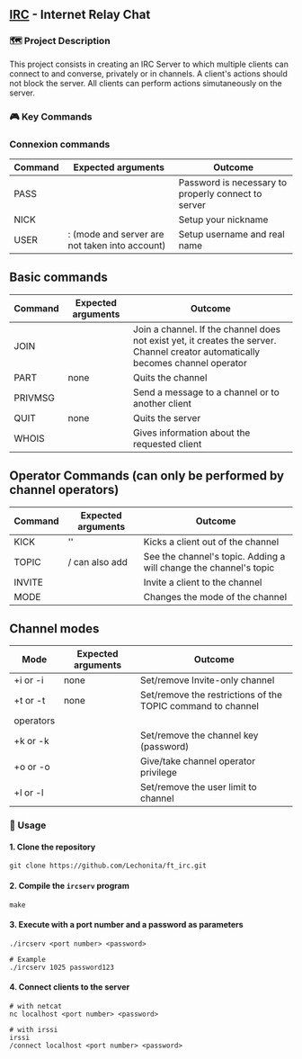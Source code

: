 ## [IRC](https://datatracker.ietf.org/doc/html/rfc1459) - Internet Relay Chat



### 🗺️ Project Description

This project consists in creating an IRC Server to which multiple clients can connect to and converse, privately or in channels.
A client's actions should not block the server. All clients can perform actions simutaneously on the server.




### 🎮 Key Commands



### Connexion commands

| Command | Expected arguments | Outcome |
| ------------- | ------------- | ----------- |
| PASS | <password>  | Password is necessary to properly connect to server |
| NICK  | <nickname> | Setup your nickname |
| USER  | <username> <mode> <server> :<real first name> <real last name> (mode and server are not taken into account) | Setup username and real name |



## Basic commands

| Command | Expected arguments | Outcome |
| ------------- | ------------- | ----------- |
| JOIN | <channelname> | Join a channel. If the channel does not exist yet, it creates the server. Channel creator automatically becomes channel operator |
| PART  | none | Quits the channel |
| PRIVMSG | <channelname or nickname of receiver> <message> | Send a message to a channel or to another client |
| QUIT | none | Quits the server |
| WHOIS | <nickname> | Gives information about the requested client |



## Operator Commands (can only be performed by channel operators)

| Command | Expected arguments | Outcome |
| ------------- | ------------- | ----------- |
| KICK | '<nickname>'  | Kicks a client out of the channel |
| TOPIC  | <channelname> / can also add <topic> | See the channel's topic. Adding a <topic> will change the channel's topic |
| INVITE | <nickname> <channelname> | Invite a client to the channel |
| MODE | <channelname> <mode> | Changes the mode of the channel |



## Channel modes

| Mode | Expected arguments | Outcome |
| ------------- | ------------- | ----------- |
| +i or -i | none |  Set/remove Invite-only channel |
| +t or -t | none |  Set/remove the restrictions of the TOPIC command to channel
operators |
| +k or -k | <password> | Set/remove the channel key (password) |
| +o or -o | <nickname> | Give/take channel operator privilege |
| +l or -l | <number> | Set/remove the user limit to channel |




### 🚀 Usage



#### 1. Clone the repository

```shell
git clone https://github.com/Lechonita/ft_irc.git
```



#### 2. Compile the ```ircserv``` program

```shell
make
```



#### 3. Execute with a port number and a password as parameters

```shell
./ircserv <port number> <password>

# Example
./ircserv 1025 password123
```



#### 4. Connect clients to the server

```shell
# with netcat
nc localhost <port number> <password>

# with irssi
irssi
/connect localhost <port number> <password>
```
